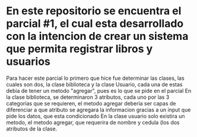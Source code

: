 # En este repositorio se encuentra el parcial #1, el cual esta desarrollado con la intencion de crear un sistema que permita registrar libros y usuarios
Para hacer este parcial lo primero que hice fue determinar las clases, las cuales son dos, la clase biblioteca y la clase Usuario, cada una de estas debia de tener un metodo "agregar", pues es lo que se pide en el parcial
En la clase biblioteca, se determinaron 3 atributos, cada uno por las 3 categorias que se requieren, el metodo agregar deberia ser capas de diferenciar a que atributo se agregara la informacion gracias a un input que pide los datos, que esta condicionado
En la clase usuario solo existira un metodo, el metodo agregar, que requerira de nombre y cedula (los dos atributos de la clase.
